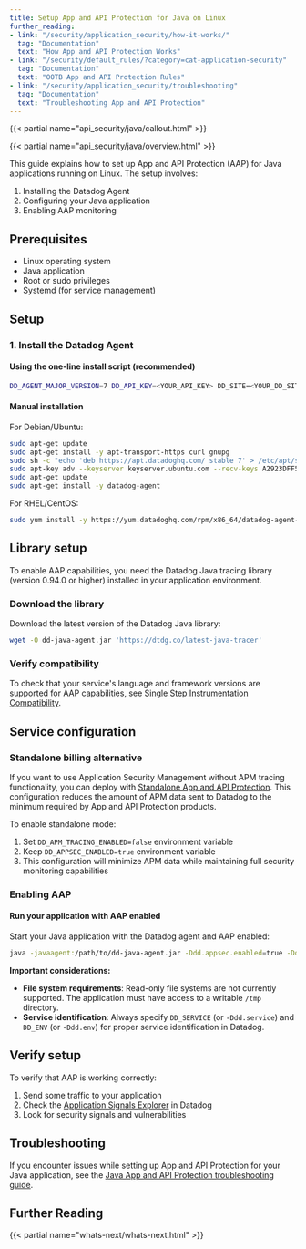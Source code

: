 ```yaml
---
title: Setup App and API Protection for Java on Linux
further_reading:
- link: "/security/application_security/how-it-works/"
  tag: "Documentation"
  text: "How App and API Protection Works"
- link: "/security/default_rules/?category=cat-application-security"
  tag: "Documentation"
  text: "OOTB App and API Protection Rules"
- link: "/security/application_security/troubleshooting"
  tag: "Documentation"
  text: "Troubleshooting App and API Protection"
---
```


{{< partial name="api_security/java/callout.html" >}}

{{< partial name="api_security/java/overview.html" >}}

This guide explains how to set up App and API Protection (AAP) for Java applications running on Linux. The setup involves:
1. Installing the Datadog Agent
2. Configuring your Java application
3. Enabling AAP monitoring

## Prerequisites

- Linux operating system
- Java application
- Root or sudo privileges
- Systemd (for service management)

## Setup

### 1. Install the Datadog Agent

#### Using the one-line install script (recommended)

```bash
DD_AGENT_MAJOR_VERSION=7 DD_API_KEY=<YOUR_API_KEY> DD_SITE=<YOUR_DD_SITE> bash -c "$(curl -L https://s3.amazonaws.com/dd-agent/scripts/install_script.sh)"
```

#### Manual installation

For Debian/Ubuntu:
```bash
sudo apt-get update
sudo apt-get install -y apt-transport-https curl gnupg
sudo sh -c "echo 'deb https://apt.datadoghq.com/ stable 7' > /etc/apt/sources.list.d/datadog.list"
sudo apt-key adv --keyserver keyserver.ubuntu.com --recv-keys A2923DFF56EDA6E76E55E492D3A80E30382E94DE
sudo apt-get update
sudo apt-get install -y datadog-agent
```

For RHEL/CentOS:
```bash
sudo yum install -y https://yum.datadoghq.com/rpm/x86_64/datadog-agent-7.x.x-1.x86_64.rpm
```

## Library setup

To enable AAP capabilities, you need the Datadog Java tracing library (version 0.94.0 or higher) installed in your application environment.

### Download the library

Download the latest version of the Datadog Java library:

```bash
wget -O dd-java-agent.jar 'https://dtdg.co/latest-java-tracer'
```

### Verify compatibility

To check that your service's language and framework versions are supported for AAP capabilities, see [Single Step Instrumentation Compatibility][2].

## Service configuration

### Standalone billing alternative

If you want to use Application Security Management without APM tracing functionality, you can deploy with [Standalone App and API Protection][4]. This configuration reduces the amount of APM data sent to Datadog to the minimum required by App and API Protection products.

To enable standalone mode:
1. Set `DD_APM_TRACING_ENABLED=false` environment variable
2. Keep `DD_APPSEC_ENABLED=true` environment variable
3. This configuration will minimize APM data while maintaining full security monitoring capabilities

### Enabling AAP

#### Run your application with AAP enabled

Start your Java application with the Datadog agent and AAP enabled:

```bash
java -javaagent:/path/to/dd-java-agent.jar -Ddd.appsec.enabled=true -Ddd.service=<MY_SERVICE> -Ddd.env=<MY_ENV> -jar path/to/app.jar
```

**Important considerations:**
- **File system requirements**: Read-only file systems are not currently supported. The application must have access to a writable `/tmp` directory.
- **Service identification**: Always specify `DD_SERVICE` (or `-Ddd.service`) and `DD_ENV` (or `-Ddd.env`) for proper service identification in Datadog.

## Verify setup

To verify that AAP is working correctly:

1. Send some traffic to your application
2. Check the [Application Signals Explorer][2] in Datadog
3. Look for security signals and vulnerabilities

## Troubleshooting

If you encounter issues while setting up App and API Protection for your Java application, see the [Java App and API Protection troubleshooting guide][3].

## Further Reading

{{< partial name="whats-next/whats-next.html" >}}

[1]: https://docs.datadoghq.com/tracing/trace_collection/automatic_instrumentation/single-step-apm/?tab=linux
[2]: https://app.datadoghq.com/security/appsec
[3]: /security/application_security/setup/java/troubleshooting
[4]: /security/application_security/setup/java/standalone

